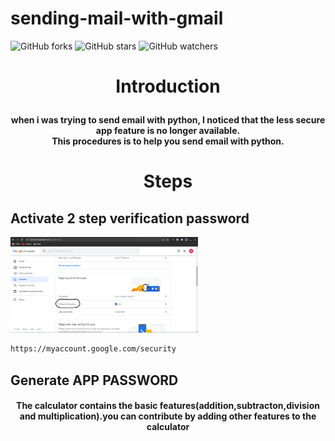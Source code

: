 # sending-mail-with-gmail

![GitHub forks](https://img.shields.io/github/forks/Darrkzero/tkinter.svg?style=social&label=Fork&maxAge=2592000)
![GitHub stars](https://img.shields.io/github/stars/Darrkzero/tkinter.svg?style=social&label=Star&maxAge=2592000)
![GitHub watchers](https://img.shields.io/github/watchers/Darrkzero/tkinter.svg?style=social&label=Watch&maxAge=2592000)

# <p align="center">Introduction</p>
<h4 align="center">when i was trying to send email with python, I noticed that the less secure app feature is no longer available.<br>This procedures is to help you send email with python. </h4>

# <p align="center">Steps</p>

## Activate 2 step verification password

<p width="100%">
<img src="/images/picture2.png" width="300">
</p>


```sh
https://myaccount.google.com/security
```



## Generate APP PASSWORD

<h4 align="center">The calculator contains the basic features(addition,subtracton,division and multiplication).you can contribute by adding other features to the calculator</h4>
